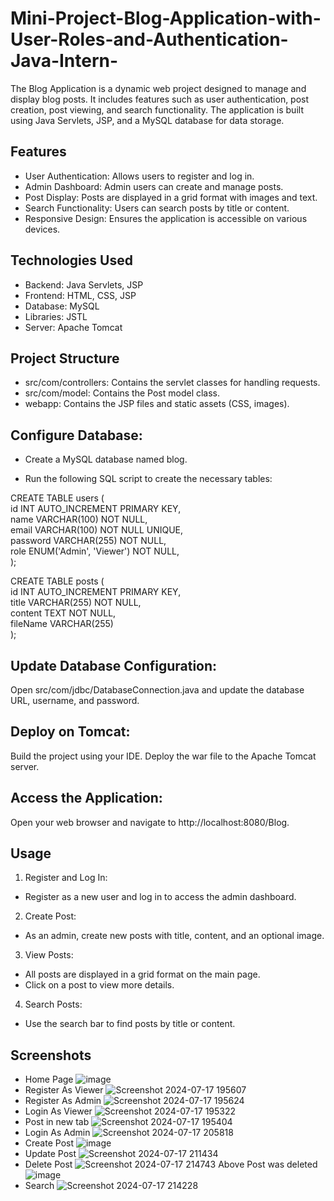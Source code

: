 # Mini-Project-Blog-Application-with-User-Roles-and-Authentication-Java-Intern-

The Blog Application is a dynamic web project designed to manage and display blog posts. It includes features such as user authentication, post creation, post viewing, and search functionality. The application is built using Java Servlets, JSP, and a MySQL database for data storage.

## Features
- User Authentication: Allows users to register and log in.
- Admin Dashboard: Admin users can create and manage posts.
- Post Display: Posts are displayed in a grid format with images and text.
- Search Functionality: Users can search posts by title or content.
- Responsive Design: Ensures the application is accessible on various devices.
## Technologies Used
- Backend: Java Servlets, JSP
- Frontend: HTML, CSS, JSP
- Database: MySQL
- Libraries: JSTL
- Server: Apache Tomcat
## Project Structure
- src/com/controllers: Contains the servlet classes for handling requests.
- src/com/model: Contains the Post model class.
- webapp: Contains the JSP files and static assets (CSS, images).

## Configure Database:

- Create a MySQL database named blog.

- Run the following SQL script to create the necessary tables:

CREATE TABLE users ( </br>
    id INT AUTO_INCREMENT PRIMARY KEY, </br>
    name VARCHAR(100) NOT NULL, </br>
    email VARCHAR(100) NOT NULL UNIQUE, </br>
    password VARCHAR(255) NOT NULL, </br>
    role ENUM('Admin', 'Viewer') NOT NULL, </br>
);


CREATE TABLE posts ( </br>
    id INT AUTO_INCREMENT PRIMARY KEY, </br>
    title VARCHAR(255) NOT NULL, </br>
    content TEXT NOT NULL, </br>
    fileName VARCHAR(255)</br>
);

## Update Database Configuration:

Open src/com/jdbc/DatabaseConnection.java and update the database URL, username, and password.
## Deploy on Tomcat:

Build the project using your IDE.
Deploy the war file to the Apache Tomcat server.
## Access the Application:

Open your web browser and navigate to http://localhost:8080/Blog.
## Usage
1. Register and Log In:

- Register as a new user and log in to access the admin dashboard.
2. Create Post:

- As an admin, create new posts with title, content, and an optional image.
3. View Posts:

- All posts are displayed in a grid format on the main page.
- Click on a post to view more details.
4. Search Posts:

- Use the search bar to find posts by title or content.
## Screenshots
- Home Page
  ![image](https://github.com/user-attachments/assets/5a133d46-e872-4239-b84c-1b3a05cc6e07)
- Register As Viewer
  ![Screenshot 2024-07-17 195607](https://github.com/user-attachments/assets/8b36c8e6-d025-4465-abf2-eae123c8bbb3)
- Register As Admin
  ![Screenshot 2024-07-17 195624](https://github.com/user-attachments/assets/706af526-db7e-404e-a9d5-e30331663ae3)
- Login As Viewer
  ![Screenshot 2024-07-17 195322](https://github.com/user-attachments/assets/9316e7dd-e886-4ad8-83bc-95d7001e01b6)
- Post in new tab
  ![Screenshot 2024-07-17 195404](https://github.com/user-attachments/assets/20973e86-505c-4d4e-8d1c-daec28070b24)
- Login As Admin
  ![Screenshot 2024-07-17 205818](https://github.com/user-attachments/assets/48d018eb-72c6-44c3-9d0f-6231174a1893)
- Create Post
  ![image](https://github.com/user-attachments/assets/4497820c-4c92-4c5f-9099-7e7d6cff9dac)
- Update Post
  ![Screenshot 2024-07-17 211434](https://github.com/user-attachments/assets/1527e8e1-d42c-4b21-8bf3-b803d07d5861)
- Delete Post
  ![Screenshot 2024-07-17 214743](https://github.com/user-attachments/assets/e3b84f05-50de-481b-a61c-50355d296050)
    Above Post was deleted
  ![image](https://github.com/user-attachments/assets/d762a797-4844-4573-abd0-055ba8368477)
- Search
  ![Screenshot 2024-07-17 214228](https://github.com/user-attachments/assets/0ccd3745-f880-48e8-aa93-6ee9c1bd77f4)








